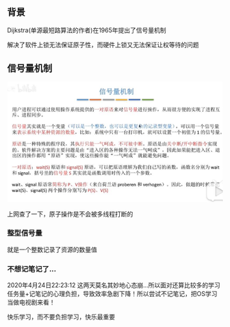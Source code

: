## 背景
Dijkstra(单源最短路算法的作者)在1965年提出了信号量机制

解决了软件上锁无法保证原子性，而硬件上锁又无法保证让权等待的问题

## 信号量机制
![信号量机制](信号量机制.jpg)

上网查了一下，原子操作是不会被多线程打断的

### 整型信号量
就是一个整数记录了资源的数量值

### 不想记笔记了...
2020年4月24日22:23:12 这两天莫名其妙地心态崩...所以面对还算比较多的学习任务量+记笔记的心理负担，导致效率急剧下降！所以尝试不记笔记，把OS学习当做电视剧来看！

快乐学习，而不要负担学习，快乐最重要